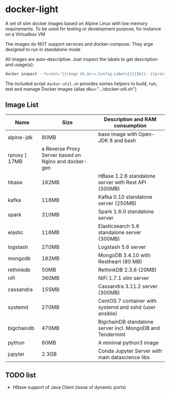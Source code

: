 # docker-light
A set of slim docker images based on Alpine Linux with low memory requirements.
To be used for testing or development purpose, for instance on a Virtualbox VM

The images do NOT support services and docker-compose. They arge designed to run in standalone mode

All images are auto-descriptive. Just inspect the labels to get description
and usage(s):
```sh
docker inspect --format='{{range $k,$v:=.Config.Labels}}{{$k}}: {{println $v}}{{end}}' hbase
```

The included script `docker-util.sh` provides somes helpers to build, run, test
and manage Docker images (alias dku=".../docker-util.sh")


## Image List

Name | Size | Description and RAM consumption
---- | ---- | ----
alpine-jdk   | 80MB  | base image with Open-JDK 8 and bash
rproxy       [ 17MB  | a Reverse Proxy Server based on Nginx and docker-gen 
hbase        | 162MB | HBase 1.2.6 standalone server with Rest API (300MB)
kafka        | 118MB | Kafka 0.10 standalone server (250MB)
spark        | 310MB | Spark 1.6.0 standalone server 
elastic      | 116MB | Elasticsearch 5.6 standalone server (300MB)
logstash     | 270MB | Logstash 5.6 server
mongodb      | 192MB | MongoDB 3.4.10 with Restheart (80 MB)
rethinkdb    | 50MB  | RethinkDB 2.3.6 (20MB)
nifi         | 360MB | NiFi 1.7.1 slim server 
cassandra    | 155MB | Cassandra 3.11.2 server (300MB)
systemd      | 270MB | CentOS 7 container with systemd  and sshd (user ansible)
bigchaindb   | 470MB | BigchainDB standalone server incl. MongoDB and Tendermint
python       | 60MB  | A minimal python3 image
jupyter      | 2.3GB | Conda Jupyter Server with main datascience libs

## TODO list
* HBase support of Java Client (issue of dynamic ports)





